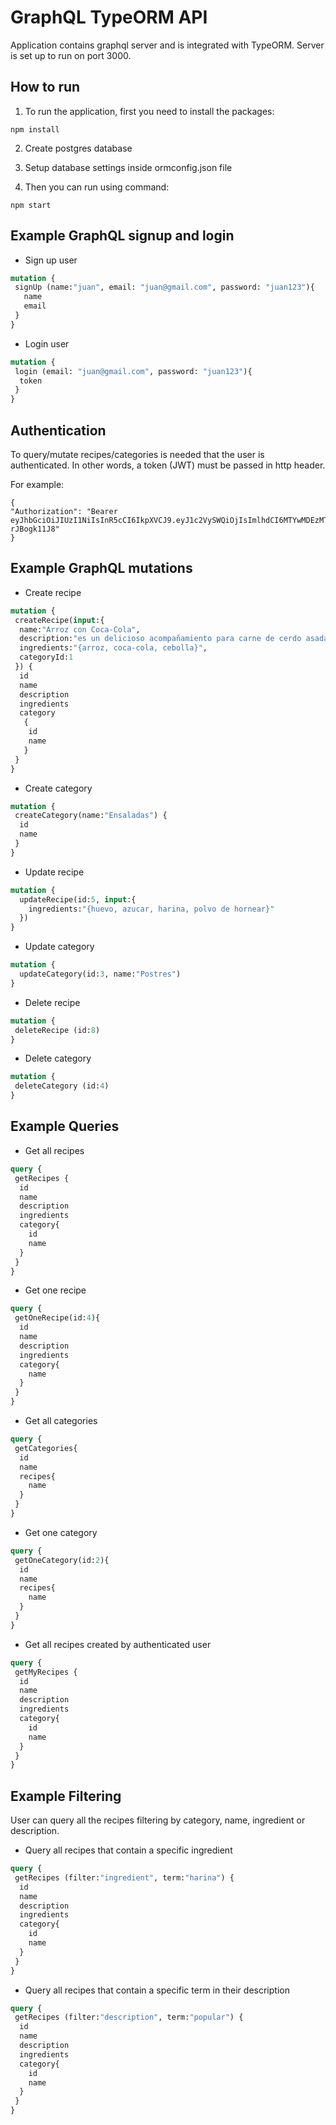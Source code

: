 # GraphQL TypeORM API

Application contains graphql server and is integrated with TypeORM. Server is set up to run on port 3000.

## How to run
1. To run the application, first you need to install the packages:
```
npm install
```

2. Create postgres database

3. Setup database settings inside ormconfig.json file

4. Then you can run using command:
```
npm start
```

## Example GraphQL signup and login

- Sign up user
```graphql
mutation {
 signUp (name:"juan", email: "juan@gmail.com", password: "juan123"){
   name
   email
 }
}
```

- Login user
```graphql
mutation {
 login (email: "juan@gmail.com", password: "juan123"){
  token
 }
}
```

## Authentication
To query/mutate recipes/categories is needed that the user is authenticated. In other words, a token (JWT) must be passed in http header.

For example:
```
{
"Authorization": "Bearer eyJhbGciOiJIUzI1NiIsInR5cCI6IkpXVCJ9.eyJ1c2VySWQiOjIsImlhdCI6MTYwMDEzMTg3NSwiZXhwIjoxNjAwMjE4Mjc1fQ.t7W4c6b_nUa3q4FL1Q2xs8SmdnSDBh2L-rJBogk11J8"
}
```

## Example GraphQL mutations
- Create recipe
```graphql
mutation {
 createRecipe(input:{
  name:"Arroz con Coca-Cola", 
  description:"es un delicioso acompañamiento para carne de cerdo asada o pollo asado",
  ingredients:"{arroz, coca-cola, cebolla}",
  categoryId:1
 }) {
  id
  name
  description
  ingredients
  category
   {
    id
    name
   }
 }
}
```
- Create category
```graphql
mutation {
 createCategory(name:"Ensaladas") {
  id
  name
 }
}
```
- Update recipe
```graphql
mutation {
  updateRecipe(id:5, input:{
    ingredients:"{huevo, azucar, harina, polvo de hornear}"
  })
}
```
- Update category
```graphql
mutation {
  updateCategory(id:3, name:"Postres")
}
```
- Delete recipe
```graphql
mutation {
 deleteRecipe (id:8)
}
```
- Delete category
```graphql
mutation {
 deleteCategory (id:4)
}
```

## Example Queries
- Get all recipes
```graphql
query {
 getRecipes {
  id
  name
  description
  ingredients
  category{
    id
    name
  }
 }
}
```
- Get one recipe
```graphql
query {
 getOneRecipe(id:4){
  id
  name
  description
  ingredients
  category{
    name
  }
 }
}
```
- Get all categories
```graphql
query {
 getCategories{
  id
  name
  recipes{
    name
  }
 }
}
```
- Get one category
```graphql
query {
 getOneCategory(id:2){
  id
  name
  recipes{
    name
  }
 }
}
```
- Get all recipes created by authenticated user 
```graphql
query {
 getMyRecipes {
  id
  name
  description
  ingredients
  category{
    id
    name
  }
 }
}
```

## Example Filtering
User can query all the recipes filtering by category, name, ingredient or description.
- Query all recipes that contain a specific ingredient
```graphql
query {
 getRecipes (filter:"ingredient", term:"harina") {
  id
  name
  description
  ingredients
  category{
    id
    name
  }
 }
}
```
- Query all recipes that contain a specific term in their description
```graphql
query {
 getRecipes (filter:"description", term:"popular") {
  id
  name
  description
  ingredients
  category{
    id
    name
  }
 }
}
```